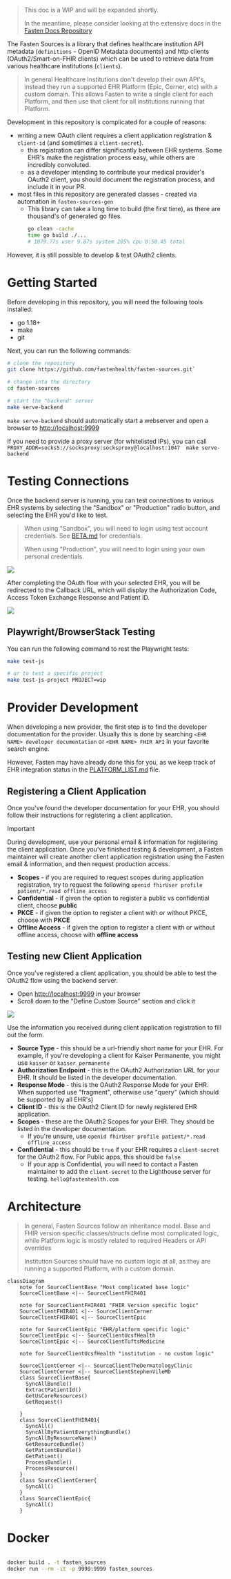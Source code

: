 > This doc is a WIP and will be expanded shortly.
>
> In the meantime, please consider looking at the extensive docs in the [Fasten Docs Repository](https://github.com/fastenhealth/docs/tree/main/technical)


The Fasten Sources is a library that defines healthcare institution API metadata (`definitions` - OpenID Metadata documents)
and http clients (OAuth2/Smart-on-FHIR clients) which can be used to retrieve data from various healthcare institutions (`clients`).

> In general Healthcare Institutions don't develop their own API's, instead they run a supported EHR Platform (Epic, Cerner, etc) with a custom domain.
> This allows Fasten to write a single client for each Platform, and then use that client for all institutions running that Platform.

Development in this repository is complicated for a couple of reasons:

- writing a new OAuth client requires a client application registration  & `client-id` (and sometimes a `client-secret`). 
  - this registration can differ significantly between EHR systems. Some EHR's make the registration process easy, while others are incredibly convoluted.
  - as a developer intending to contribute your medical provider's OAuth2 client, you should document the registration process, and include it in your PR. 
- most files in this repository are generated classes - created via automation in `fasten-sources-gen`
  - This library can take a long time to build (the first time), as there are thousand's of generated go files.
    ```bash
    go clean -cache
    time go build ./...
    # 1079.77s user 9.87s system 205% cpu 8:50.45 total
    ```

However, it is still possible to develop & test OAuth2 clients.

# Getting Started

Before developing in this repository, you will need the following tools installed:

- go 1.18+
- make
- git

Next, you can run the following commands:

```bash
# clone the repository
git clone https://github.com/fastenhealth/fasten-sources.git`

# change into the directory
cd fasten-sources

# start the "backend" server
make serve-backend
```

`make serve-backend` should automatically start a webserver and open a browser to [http://localhost:9999](http://localhost:9999)

If you need to provide a proxy server (for whitelisted IPs), you can call `PROXY_ADDR=socks5://socksproxy:socksproxy@localhost:1047  make serve-backend`

# Testing Connections

Once the backend server is running, you can test connections to various EHR systems by selecting the "Sandbox" or "Production" radio button, and selecting the EHR you'd like to test.

> When using "Sandbox", you will need to login using test account credentials. See [BETA.md](https://github.com/fastenhealth/docs/blob/main/BETA.md#sandbox-flavor) for credentials.
>
> When using "Production", you will need to login using your own personal credentials.

![](./screenshots/connect.png)

After completing the OAuth flow with your selected EHR, you will be redirected to the Callback URL, which will display the Authorization Code, Access Token Exchange Response and Patient ID.

![](./screenshots/callback.png)


## Playwright/BrowserStack Testing

You can run the following command to rest the Playwright tests:

```bash
make test-js

# or to test a specific project
make test-js-project PROJECT=wip
```

# Provider Development

When developing a new provider, the first step is to find the developer documentation for the provider.
Usually this is done by searching `<EHR NAME> developer documentation` or `<EHR NAME> FHIR API` in your favorite search engine.

However, Fasten may have already done this for you, as we keep track of EHR integration status in the [PLATFORM_LIST.md](./PLATFORM_LIST.md) file.

## Registering a Client Application

Once you've found the developer documentation for your EHR, you should follow their instructions for registering a client application.

> [!IMPORTANT]  
> During development, use your personal email & information for registering the client application. Once you've finished testing & development, 
> a Fasten maintainer will create another client application registration using the Fasten email & information, and then request production access.

- **Scopes** - if you are required to request scopes during application registration, try to request the following `openid fhirUser profile patient/*.read offline_access`
- **Confidential** - if given the option to register a public vs confidential client, choose **public**
- **PKCE** - if given the option to register a client with or without PKCE, choose with **PKCE**
- **Offline Access** - if given the option to register a client with or without offline access, choose with **offline access**

## Testing new Client Application

Once you've registered a client application, you should be able to test the OAuth2 flow using the backend server.

- Open [http://localhost:9999](http://localhost:9999) in your browser
- Scroll down to the "Define Custom Source" section and click it

![](./screenshots/connect-custom.png)

Use the information you received during client application registration to fill out the form.

- **Source Type** - this should be a url-friendly short name for your EHR. For example, if you're developing a client for Kaiser Permanente, you might use `kaiser` or `kaiser_permanente`
- **Authorization Endpoint** - this is the OAuth2 Authorization URL for your EHR. It should be listed in the developer documentation.
- **Response Mode** - this is the OAuth2 Response Mode for your EHR. When supported use "fragment", otherwise use "query" (which should be supported by all EHR's)
- **Client ID** - this is the OAuth2 Client ID for newly registered EHR application.
- **Scopes** - these are the OAuth2 Scopes for your EHR. They should be listed in the developer documentation. 
  - If you're unsure, use `openid fhirUser profile patient/*.read offline_access`
- **Confidential** - this should be `true` if your EHR requires a `client-secret` for the OAuth2 flow. For Public apps, this should be `false`
  - If your app is Confidential, you will need to contact a Fasten maintainer to add the `client-secret` to the Lighthouse server for testing. `hello@fastenhealth.com` 

# Architecture

> In general, Fasten Sources follow an inheritance model. Base and FHIR version specific classes/structs
> define most complicated logic, while Platform logic is mostly related to required Headers or API overrides
>
> Institution Sources should have no custom logic at all, as they are running a supported Platform, with a custom domain.

```mermaid
classDiagram
    note for SourceClientBase "Most complicated base logic"
    SourceClientBase <|-- SourceClientFHIR401
    
    note for SourceClientFHIR401 "FHIR Version specific logic"
    SourceClientFHIR401 <|-- SourceClientCerner
    SourceClientFHIR401 <|-- SourceClientEpic

    note for SourceClientEpic "EHR/platform specific logic"
    SourceClientEpic <|-- SourceClientUcsfHealth
    SourceClientEpic <|-- SourceClientTuftsMedicine

    note for SourceClientUcsfHealth "institution - no custom logic"

    SourceClientCerner <|-- SourceClientTheDermatologyClinic
    SourceClientCerner <|-- SourceClientStephenVileMD
    class SourceClientBase{
      SyncAllBundle()
      ExtractPatientId()
      GetUsCoreResources()
      GetRequest()

    }
    class SourceClientFHIR401{
      SyncAll()
      SyncAllByPatientEverythingBundle()
      SyncAllByResourceName()
      GetResourceBundle()
      GetPatientBundle()
      GetPatient()
      ProcessBundle()
      ProcessResource()
    }
    class SourceClientCerner{
      SyncAll()
    }
    class SourceClientEpic{
      SyncAll()
    }
```


# Docker

```bash

docker build . -t fasten_sources
docker run --rm -it -p 9999:9999 fasten_sources


```
